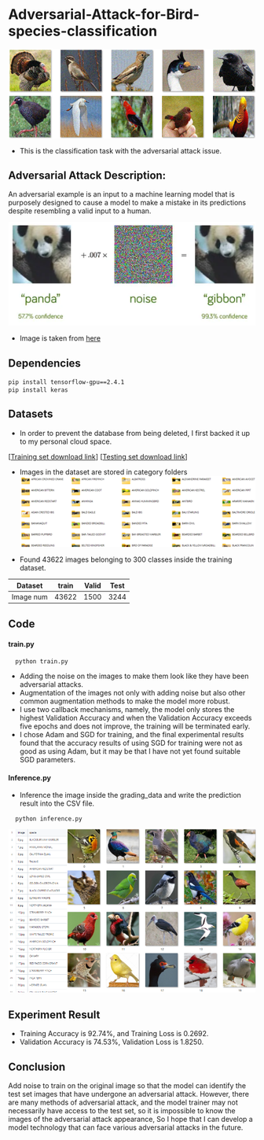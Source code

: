 # Adversarial-Attack-for-Bird-species-classification
![](./readme_img/testset.png)
* This is the classification task with the adversarial attack issue.
## Adversarial Attack Description:
An adversarial example is an input to a machine learning model that is purposely designed to cause a model to make a mistake in its predictions despite resembling a valid input to a human.

![](./readme_img/adversarial.png)

* Image is taken from [here](https://towardsdatascience.com/breaking-neural-networks-with-adversarial-attacks-f4290a9a45aa)


## Dependencies
```shell
pip install tensorflow-gpu==2.4.1
pip install keras
```
## Datasets
* In order to prevent the database from being deleted, I first backed it up to my personal cloud space.

[[Training set download link](https://drive.google.com/file/d/1HIwHak0hjmaMCP5_m-HAA7FOqsodlX-l/view?usp=sharing)]
[[Testing set download link](https://drive.google.com/file/d/1puSG_e91lmq2E6lGECV60lFBLKZ2YoKW/view?usp=sharing)]
* Images in the dataset are stored in category folders
  ![](./readme_img/dataset.png)

* Found 43622 images belonging to 300 classes inside the training dataset.

|Dataset|train|Valid|Test|
|:--:|:--:|:--:|:--:|
|Image num|43622|1500|3244|
## Code
#### train.py
```shell
  python train.py
```
* Adding the noise on the images to make them look like they have been adversarial attacks.
* Augmentation of the images not only with adding noise but also other common augmentation methods to make the model more robust.
* I use two callback mechanisms, namely, the model only stores the highest Validation Accuracy and when the Validation Accuracy exceeds five epochs and does not improve, the training will be terminated early.
* I chose Adam and SGD for training, and the final experimental results found that the accuracy results of using SGD for training were not as good as using Adam, but it may be that I have not yet found suitable SGD parameters.

#### Inference.py
* Inference the image inside the grading_data and write the prediction result into the CSV file.
```shell
  python inference.py
```
![](./readme_img/inference_result.png)

## Experiment Result
* Training Accuracy is 92.74%, and Training Loss is 0.2692.
* Validation Accuracy is 74.53%, Validation Loss is 1.8250.

## Conclusion
Add noise to train on the original image so that the model can identify the test set images that have undergone an adversarial attack. However, there are many methods of adversarial attack, and the model trainer may not necessarily have access to the test set, so it is impossible to know the images of the adversarial attack appearance, So I hope that I can develop a model technology that can face various adversarial attacks in the future.
